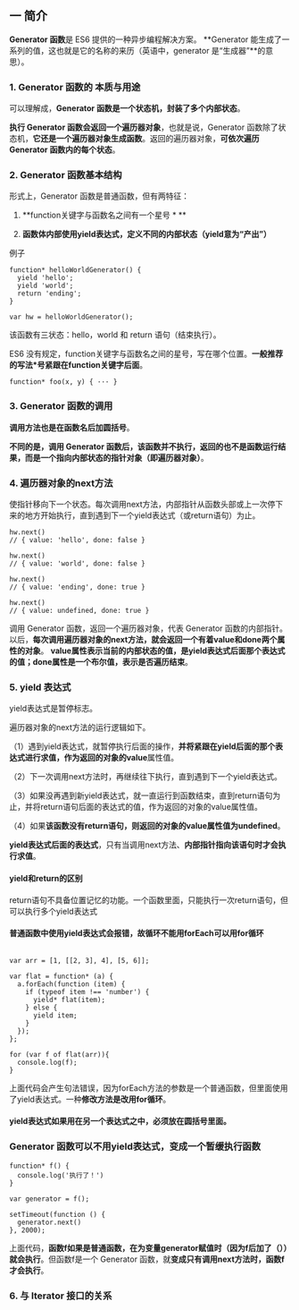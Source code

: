 ## 一 简介
**Generator 函数**是 ES6 提供的一种异步编程解决方案。
**Generator 能生成了一系列的值，这也就是它的名称的来历（英语中，generator 是“生成器”**的意思）。

### 1. Generator 函数的 本质与用途
可以理解成，**Generator 函数是一个状态机，封装了多个内部状态**。

**执行 Generator 函数会返回一个遍历器对象**，也就是说，Generator 函数除了状态机，**它还是一个遍历器对象生成函数**。返回的遍历器对象，**可依次遍历 Generator 函数内的每个状态**。


### 2. Generator 函数基本结构

形式上，Generator 函数是普通函数，但有两特征：

1. **function关键字与函数名之间有一个星号 * **

2. **函数体内部使用yield表达式，定义不同的内部状态（yield意为“产出”）**

例子


```
function* helloWorldGenerator() {
  yield 'hello';
  yield 'world';
  return 'ending';
}

var hw = helloWorldGenerator();
```
该函数有三状态：hello，world 和 return 语句（结束执行）。

ES6 没有规定，function关键字与函数名之间的星号，写在哪个位置。**一般推荐的写法*号紧跟在function关键字后面**。

```
function* foo(x, y) { ··· }
```

### 3. Generator 函数的调用

**调用方法也是在函数名后加圆括号**。

**不同的是，调用 Generator 函数后，该函数并不执行，返回的也不是函数运行结果，而是一个指向内部状态的指针对象（即遍历器对象）**。


### 4. 遍历器对象的next方法

使指针移向下一个状态。每次调用next方法，内部指针从函数头部或上一次停下来的地方开始执行，直到遇到下一个yield表达式（或return语句）为止。



```
hw.next()
// { value: 'hello', done: false }

hw.next()
// { value: 'world', done: false }

hw.next()
// { value: 'ending', done: true }

hw.next()
// { value: undefined, done: true }
```

调用 Generator 函数，返回一个遍历器对象，代表 Generator 函数的内部指针。以后，**每次调用遍历器对象的next方法，就会返回一个有着value和done两个属性的对象**。
**value属性表示当前的内部状态的值，是yield表达式后面那个表达式的值；done属性是一个布尔值，表示是否遍历结束**。


### 5. yield 表达式

yield表达式是暂停标志。

遍历器对象的next方法的运行逻辑如下。

（1）遇到yield表达式，就暂停执行后面的操作，**并将紧跟在yield后面的那个表达式进行求值，作为返回的对象的value**属性值。

（2）下一次调用next方法时，再继续往下执行，直到遇到下一个yield表达式。

（3）如果没再遇到新yield表达式，就一直运行到函数结束，直到return语句为止，并将return语句后面的表达式的值，作为返回的对象的value属性值。

（4）如果**该函数没有return语句，则返回的对象的value属性值为undefined**。

**yield表达式后面的表达式**，只有当调用next方法、**内部指针指向该语句时才会执行求值**。

#### yield和return的区别
return语句不具备位置记忆的功能。一个函数里面，只能执行一次return语句，但可以执行多个yield表达式

#### 普通函数中使用yield表达式会报错，故循环不能用forEach可以用for循环

```

var arr = [1, [[2, 3], 4], [5, 6]];

var flat = function* (a) {
  a.forEach(function (item) {
    if (typeof item !== 'number') {
      yield* flat(item);
    } else {
      yield item;
    }
  });
};

for (var f of flat(arr)){
  console.log(f);
}
```

上面代码会产生句法错误，因为forEach方法的参数是一个普通函数，但里面使用了yield表达式。一种**修改方法是改用for循环**。

#### yield表达式如果用在另一个表达式之中，必须放在圆括号里面。


### Generator 函数可以不用yield表达式，变成一个暂缓执行函数

```
function* f() {
  console.log('执行了！')
}

var generator = f();

setTimeout(function () {
  generator.next()
}, 2000);
```



上面代码，**函数f如果是普通函数，在为变量generator赋值时（因为f后加了（））就会执行**。但函数f是一个 Generator 函数，就**变成只有调用next方法时，函数f才会执行**。



### 6. 与 Iterator 接口的关系










